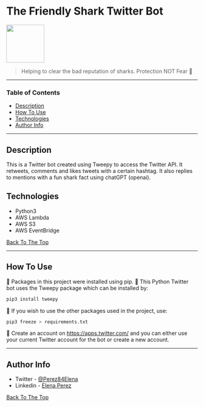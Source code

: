# The Friendly Shark Twitter Bot

<img src="https://pbs.twimg.com/profile_images/1380477331702157315/zk6MLuqV_400x400.jpg" width="100" height="100">

> Helping to clear the bad reputation of sharks. Protection NOT Fear 💙

---

### Table of Contents

- [Description](#description)
- [How To Use](#how-to-use)
- [Technologies](#technologies)
- [Author Info](#author-info)

---

## Description

This is a Twitter bot created using Tweepy to access the Twitter API. It retweets, comments and likes tweets with a certain hashtag. It also replies to mentions with a fun shark fact using chatGPT (openai).

## Technologies

- Python3
- AWS Lambda
- AWS S3
- AWS EventBridge

[Back To The Top](#the-friendly-shark-twitter-bot)

---

## How To Use

💠 Packages in this project were installed using pip. 
💠 This Python Twitter bot uses the Tweepy package which can be installed by:

```python
pip3 install tweepy
```

💠 If you wish to use the other packages used in the project, use:

```python
pip3 freeze > requirements.txt
```

💠 Create an account on https://apps.twitter.com/ and you can either use your current Twitter
account for the bot or create a new account.

---

## Author Info

- Twitter - [@Perez84Elena](https://twitter.com/Perez84Elena)
- Linkedin - [Elena Perez](https://www.linkedin.com/in/elena-perez-2a5890192/)

[Back To The Top](#the-friendly-shark-twitter-bot)
